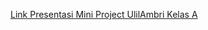 [Link Presentasi Mini Project UlilAmbri Kelas A](https://www.figma.com/proto/3bx5vutcLfkg4gHCFMTMj4/Mini-Project?page-id=0%3A1&node-id=683%3A19535&viewport=310%2C48%2C0.38&scaling=contain&starting-point-node-id=683%3A19535&show-proto-sidebar=1)
